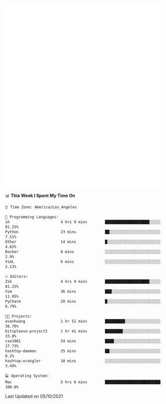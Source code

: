 <a href="https://github.com/jstrieb/github-stats">
 
![](https://github.com/evanhuang117/github-stats/blob/master/generated/overview.svg)
![](https://github.com/evanhuang117/github-stats/blob/master/generated/languages.svg)

</a>

<!--START_SECTION:waka-->
📊 **This Week I Spent My Time On** 

```text
⌚︎ Time Zone: America/Los_Angeles

💬 Programming Languages: 
sh                       4 hrs 9 mins        ████████████████████░░░░░   81.25% 
Python                   23 mins             ██░░░░░░░░░░░░░░░░░░░░░░░   7.51% 
Other                    14 mins             █░░░░░░░░░░░░░░░░░░░░░░░░   4.62% 
Docker                   8 mins              ░░░░░░░░░░░░░░░░░░░░░░░░░   2.9% 
VimL                     6 mins              ░░░░░░░░░░░░░░░░░░░░░░░░░   2.13%

🔥 Editors: 
Zsh                      4 hrs 9 mins        ████████████████████░░░░░   81.25% 
Vim                      36 mins             ███░░░░░░░░░░░░░░░░░░░░░░   11.95% 
PyCharm                  20 mins             █░░░░░░░░░░░░░░░░░░░░░░░░   6.79%

🐱‍💻 Projects: 
evanhuang                1 hr 52 mins        █████████░░░░░░░░░░░░░░░░   36.76% 
bitsplease-project3      1 hr 41 mins        ████████░░░░░░░░░░░░░░░░░   33.0% 
cse3901                  54 mins             ████░░░░░░░░░░░░░░░░░░░░░   17.73% 
hashtop-daemon           25 mins             ██░░░░░░░░░░░░░░░░░░░░░░░   8.2% 
hashtop-wrangler         10 mins             ░░░░░░░░░░░░░░░░░░░░░░░░░   3.49%

💻 Operating System: 
Mac                      5 hrs 6 mins        █████████████████████████   100.0%

```


 Last Updated on 05/10/2021
<!--END_SECTION:waka-->
